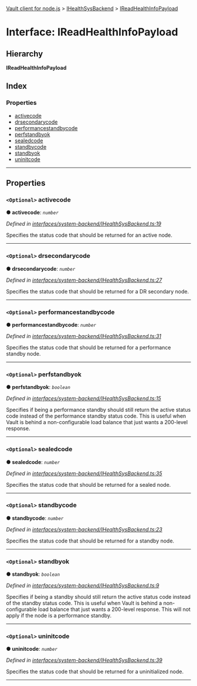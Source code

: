 [Vault client for node.js](../README.md) > [IHealthSysBackend](../modules/ihealthsysbackend.md) > [IReadHealthInfoPayload](../interfaces/ihealthsysbackend.ireadhealthinfopayload.md)

# Interface: IReadHealthInfoPayload

## Hierarchy

**IReadHealthInfoPayload**

## Index

### Properties

* [activecode](ihealthsysbackend.ireadhealthinfopayload.md#activecode)
* [drsecondarycode](ihealthsysbackend.ireadhealthinfopayload.md#drsecondarycode)
* [performancestandbycode](ihealthsysbackend.ireadhealthinfopayload.md#performancestandbycode)
* [perfstandbyok](ihealthsysbackend.ireadhealthinfopayload.md#perfstandbyok)
* [sealedcode](ihealthsysbackend.ireadhealthinfopayload.md#sealedcode)
* [standbycode](ihealthsysbackend.ireadhealthinfopayload.md#standbycode)
* [standbyok](ihealthsysbackend.ireadhealthinfopayload.md#standbyok)
* [uninitcode](ihealthsysbackend.ireadhealthinfopayload.md#uninitcode)

---

## Properties

<a id="activecode"></a>

### `<Optional>` activecode

**● activecode**: *`number`*

*Defined in [interfaces/system-backend/IHealthSysBackend.ts:19](https://github.com/theogravity/vault-tacular/blob/ffc4ac1/src/interfaces/system-backend/IHealthSysBackend.ts#L19)*

Specifies the status code that should be returned for an active node.

___
<a id="drsecondarycode"></a>

### `<Optional>` drsecondarycode

**● drsecondarycode**: *`number`*

*Defined in [interfaces/system-backend/IHealthSysBackend.ts:27](https://github.com/theogravity/vault-tacular/blob/ffc4ac1/src/interfaces/system-backend/IHealthSysBackend.ts#L27)*

Specifies the status code that should be returned for a DR secondary node.

___
<a id="performancestandbycode"></a>

### `<Optional>` performancestandbycode

**● performancestandbycode**: *`number`*

*Defined in [interfaces/system-backend/IHealthSysBackend.ts:31](https://github.com/theogravity/vault-tacular/blob/ffc4ac1/src/interfaces/system-backend/IHealthSysBackend.ts#L31)*

Specifies the status code that should be returned for a performance standby node.

___
<a id="perfstandbyok"></a>

### `<Optional>` perfstandbyok

**● perfstandbyok**: *`boolean`*

*Defined in [interfaces/system-backend/IHealthSysBackend.ts:15](https://github.com/theogravity/vault-tacular/blob/ffc4ac1/src/interfaces/system-backend/IHealthSysBackend.ts#L15)*

Specifies if being a performance standby should still return the active status code instead of the performance standby status code. This is useful when Vault is behind a non-configurable load balance that just wants a 200-level response.

___
<a id="sealedcode"></a>

### `<Optional>` sealedcode

**● sealedcode**: *`number`*

*Defined in [interfaces/system-backend/IHealthSysBackend.ts:35](https://github.com/theogravity/vault-tacular/blob/ffc4ac1/src/interfaces/system-backend/IHealthSysBackend.ts#L35)*

Specifies the status code that should be returned for a sealed node.

___
<a id="standbycode"></a>

### `<Optional>` standbycode

**● standbycode**: *`number`*

*Defined in [interfaces/system-backend/IHealthSysBackend.ts:23](https://github.com/theogravity/vault-tacular/blob/ffc4ac1/src/interfaces/system-backend/IHealthSysBackend.ts#L23)*

Specifies the status code that should be returned for a standby node.

___
<a id="standbyok"></a>

### `<Optional>` standbyok

**● standbyok**: *`boolean`*

*Defined in [interfaces/system-backend/IHealthSysBackend.ts:9](https://github.com/theogravity/vault-tacular/blob/ffc4ac1/src/interfaces/system-backend/IHealthSysBackend.ts#L9)*

Specifies if being a standby should still return the active status code instead of the standby status code. This is useful when Vault is behind a non-configurable load balance that just wants a 200-level response. This will not apply if the node is a performance standby.

___
<a id="uninitcode"></a>

### `<Optional>` uninitcode

**● uninitcode**: *`number`*

*Defined in [interfaces/system-backend/IHealthSysBackend.ts:39](https://github.com/theogravity/vault-tacular/blob/ffc4ac1/src/interfaces/system-backend/IHealthSysBackend.ts#L39)*

Specifies the status code that should be returned for a uninitialized node.

___

